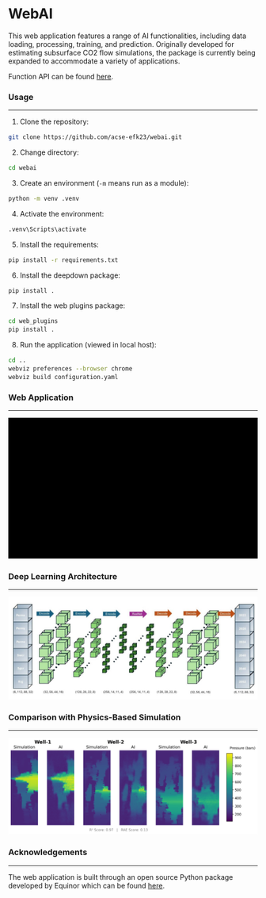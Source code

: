 # WebAI
This web application features a range of AI functionalities, including data loading, processing, training, and prediction. Originally developed for estimating subsurface CO2 flow simulations, the package is currently being expanded to accommodate a variety of applications.

Function API can be found [here](https://acse-efk23.github.io/WebAI/).

### Usage
---
1. Clone the repository:
```bash
git clone https://github.com/acse-efk23/webai.git
```

2. Change directory:
```bash
cd webai
```

3. Create an environment (`-m` means run as a module):
```bash
python -m venv .venv
```

4. Activate the environment:
```bash
.venv\Scripts\activate
```

5. Install the requirements:
```bash
pip install -r requirements.txt
```

6. Install the deepdown package:
```bash
pip install .
```

7. Install the web plugins package:
```bash
cd web_plugins
pip install .
```

8. Run the application (viewed in local host):
```bash
cd ..
webviz preferences --browser chrome
webviz build configuration.yaml
```

### Web Application
---
![Web Application Gif](docs/images/web.gif)

### Deep Learning Architecture
---
![Neural Network Architecture Figure](docs/images/arch.jpg)

### Comparison with Physics-Based Simulation
---
![AI Predictions vs Physics Simulation Figure](docs/images/comparison.png)

### Acknowledgements
---
The web application is built through an open source Python package developed by Equinor which can be found [here](https://github.com/equinor/webviz-config).
